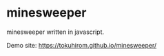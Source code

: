 # minesweeper

minesweeper written in javascript.

Demo site: https://tokuhirom.github.io/minesweeper/
